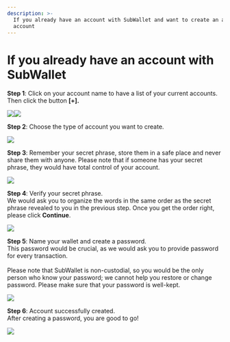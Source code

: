```yaml
---
description: >-
  If you already have an account with SubWallet and want to create an additional
  account
---
```


# If you already have an account with SubWallet

**Step 1**: Click on your account name to have a list of your current accounts. Then click the button **\[+].**

![](<../../.gitbook/assets/image (111).png>)![](<../../.gitbook/assets/image (101).png>)

**Step 2**: Choose the type of account you want to create.

![](<../../.gitbook/assets/image (66).png>)

**Step 3**: Remember your secret phrase, store them in a safe place and never share them with anyone. Please note that if someone has your secret phrase, they would have total control of your account.

![](<../../.gitbook/assets/image (93).png>)

**Step 4**: Verify your secret phrase.\
We would ask you to organize the words in the same order as the secret phrase revealed to you in the previous step. Once you get the order right, please click **Continue**.&#x20;

![](<../../.gitbook/assets/image (109).png>)

**Step 5**: Name your wallet and create a password.\
This password would be crucial, as we would ask you to provide password for every transaction. \
\
Please note that SubWallet is non-custodial, so you would be the only person who know your password; we cannot help you restore or change password. Please make sure that your password is well-kept.

![](<../../.gitbook/assets/image (72).png>)

**Step 6**: Account successfully created.\
After creating a password, you are good to go!&#x20;

![](<../../.gitbook/assets/image (103).png>)
